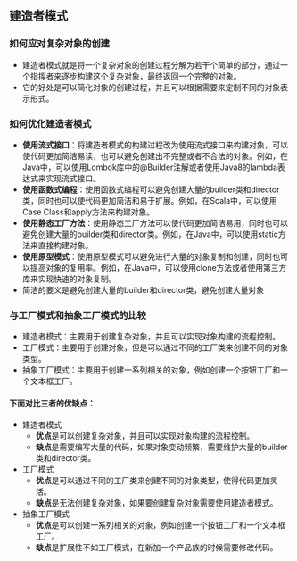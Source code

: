 ## 建造者模式
### 如何应对复杂对象的创建
- 建造者模式就是将一个复杂对象的创建过程分解为若干个简单的部分，通过一个指挥者来逐步构建这个复杂对象，最终返回一个完整的对象。
- 它的好处是可以简化对象的创建过程，并且可以根据需要来定制不同的对象表示形式。
### 如何优化建造者模式
- **使用流式接口**：将建造者模式的构建过程改为使用流式接口来构建对象，可以使代码更加简洁易读，也可以避免创建出不完整或者不合法的对象。例如，在Java中，可以使用Lombok库中的@Builder注解或者使用Java8的lambda表达式来实现流式接口。
- **使用函数式编程**：使用函数式编程可以避免创建大量的builder类和director类，同时也可以使代码更加简洁和易于扩展。例如，在Scala中，可以使用Case Class和apply方法来构建对象。
- **使用静态工厂方法**：使用静态工厂方法可以使代码更加简洁易用，同时也可以避免创建大量的builder类和director类。例如，在Java中，可以使用static方法来直接构建对象。
- **使用原型模式**：使用原型模式可以避免进行大量的对象复制和创建，同时也可以提高对象的复用率。例如，在Java中，可以使用clone方法或者使用第三方库来实现快速的对象复制。
- 简洁的要义是避免创建大量的builder和director类，避免创建大量对象
### 与工厂模式和抽象工厂模式的比较
- 建造者模式：主要用于创建复杂对象，并且可以实现对象构建的流程控制。
- 工厂模式：主要用于创建对象，但是可以通过不同的工厂类来创建不同的对象类型。
- 抽象工厂模式：主要用于创建一系列相关的对象，例如创建一个按钮工厂和一个文本框工厂。
#### 下面对比三者的优缺点：
- 建造者模式
  - **优点**是可以创建复杂对象，并且可以实现对象构建的流程控制。
  - **缺点**是需要编写大量的代码，如果对象变动频繁，需要维护大量的builder类和director类。
- 工厂模式
  - **优点**是可以通过不同的工厂类来创建不同的对象类型，使得代码更加灵活。
  - **缺点**是无法创建复杂对象，如果要创建复杂对象需要使用建造者模式。
- 抽象工厂模式
  - **优点**是可以创建一系列相关的对象，例如创建一个按钮工厂和一个文本框工厂。
  - **缺点**是扩展性不如工厂模式，在新加一个产品族的时候需要修改代码。
